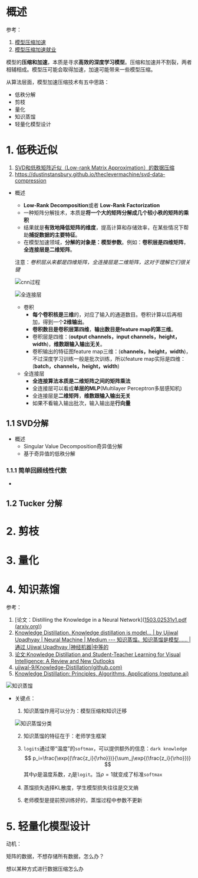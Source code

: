 # 概述

参考：

1. [模型压缩加速](https://www.zhihu.com/question/383341796/answer/1117142111)
2. [模型压缩加速就业](https://www.zhihu.com/question/349948366/answer/2618737660)

模型的**压缩和加速**，本质是寻求**高效的深度学习模型**。压缩和加速并不割裂，两者相辅相成。模型压可能会取得加速，加速可能带来一些模型压缩。

从算法层面，模型加速压缩技术有五中思路：

- 低秩分解
- 剪枝
- 量化
- 知识蒸馏
- 轻量化模型设计

# 1. 低秩近似

1. [SVD和低秩矩阵近似（Low-rank Matrix Approximation）的数据压缩](https://zhuanlan.zhihu.com/p/447385674)
2. https://dustinstansbury.github.io/theclevermachine/svd-data-compression

- 概述

  - **Low-Rank Decomposition**或者 **Low-Rank Factorization**
  - 一种矩阵分解技术，本质是**将一个大的矩阵分解成几个较小秩的矩阵的乘积**
  - 结果就是**有效地降低矩阵的维度**，提高计算和存储效率，在某些情况下帮助**捕捉数据的主要特征**。
  - 在模型加速领域，**分解的对象是：模型参数**。例如：**卷积层是四维矩阵**，**全连接层是二维矩阵**。

  注意：*卷积层从来都是四维矩阵，全连接层是二维矩阵，这对于理解它们很关键*

  ![cnn过程](..\示例图片\cnn过程.gif)

  ![全连接层](..\示例图片\全连接层.png)

  - 卷积
    - **每个卷积核是三维**的，对应了输入的通道数目。卷积计算以后再相加，得到一个**2维输出**。
    - **卷积数目是卷积层第四维**，**输出数目是feature map的第三维**。
    - 卷积层是四维：(**output channels，input channels，height，width**)，**维数跟输入输出无关**。
    - 卷积输出的特征图feature map三维：(**channels，height，width**)，不过深度学习训练一般是批次训练，所以feature map实际是四维：(**batch，channels，height，width**)
  - 全连接层
    - **全连接算法本质是二维矩阵之间的矩阵乘法**
    - 全连接层可以看成**单层的MLP**(Multilayer Perceptron多层感知机)
    - 全连接层是**二维矩阵**，**维数跟输入输出无关**
    - 如果不看输入输出批次，输入输出是**行向量**

## 1.1 SVD分解

- 概述
  - Singular Value Decomposition奇异值分解
  - 基于奇异值的低秩分解

### 1.1.1 简单回顾线性代数

- 


## 1.2 Tucker 分解

# 2. 剪枝

# 3. 量化

# 4. 知识蒸馏

参考：

1. [论文：Distilling the Knowledge in a Neural Network]([1503.02531v1.pdf (arxiv.org)](https://arxiv.org/pdf/1503.02531v1.pdf))
2. [Knowledge Distillation. Knowledge distillation is model… | by Ujjwal Upadhyay | Neural Machine | Medium --- 知识蒸馏。知识蒸馏是模型…… |通过 Ujjwal Upadhyay |神经机器|中等的](https://medium.com/neuralmachine/knowledge-distillation-dc241d7c2322)
3. [论文:Knowledge Distillation and Student-Teacher Learning for Visual Intelligence: A Review and New Outlooks]([arxiv.org/pdf/2004.05937.pdf](https://arxiv.org/pdf/2004.05937.pdf))
4. [ujjwal-9/Knowledge-Distillation(github.com)](https://github.com/Ujjwal-9/Knowledge-Distillation)
5. [Knowledge Distillation: Principles, Algorithms, Applications (neptune.ai)](https://neptune.ai/blog/knowledge-distillation)

![知识蒸馏](./../示例图片/知识蒸馏.png)

- 关键点：

  1. 知识蒸馏作用可以分为：模型压缩和知识迁移

  ![知识蒸馏分类](./../示例图片/知识蒸馏分类.png)

  2. 知识蒸馏的特征在于：老师学生框架

  3. `logits`通过带“温度”的`softmax`，可以提供额外的信息：`dark knowledge`
     $$
     p_i=\frac{\exp{(\frac{z_i}{\rho}})}{\sum_j\exp{(\frac{z_i}{\rho}})}
     $$
     其中$\rho$是温度系数，$z_i$是`logit`。当$\rho=1$就变成了标准`softmax`

  4. 蒸馏损失选择KL散度，学生模型损失往往是交叉熵
  
  5. 老师模型是提前预训练好的，蒸馏过程中参数不更新

# 5. 轻量化模型设计

动机：

矩阵的数据，不想存储所有数据，怎么办？

想以某种方式进行数据压缩怎么办